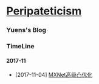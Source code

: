 # [Peripateticism](yuenshome.github.io)
### Yuens's Blog

### TimeLine

#### 2017-11
- [2017-11-04] [MXNet高级凸优化](./2017-11/mxnet-optimization)
